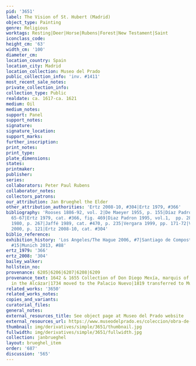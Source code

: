 ```yaml
---
pid: '3651'
label: The Vision of St. Hubert (Madrid)
object_type: Painting
genre: Religious
worktags: Resting|Deer|Horse|Rubens|Forest|New Testament|Saint
iconclass_code:
height_cm: '63'
width_cm: '100'
diameter_cm:
location_country: Spain
location_city: Madrid
location_collection: Museo del Prado
public_collection_info: 'inv. #1411'
most_recent_sale_notes:
private_collection_info:
collection_type: Public
realdate: ca. 1617-ca. 1621
medium: Oil
medium_notes:
support: Panel
support_notes:
signature:
signature_location:
support_marks:
further_inscription:
print_notes:
print_type:
plate_dimensions:
states:
printmaker:
publisher:
series:
collaborators: Peter Paul Rubens
collaborator_notes:
collectors_patrons:
our_attribution: Jan Brueghel the Elder
other_attribution_authorities: 'Ertz 2008-10, #304|Ertz 1979, #366'
bibliography: 'Rooses 1886-92, vol. 2|De Maeyer 1955, p. 155|Díaz Padrón 1975, pp.
  65-67|Ertz 1979, cat. #366, fig. 469|Diaz Padron 1995, vol.1,  pp. 288-89|Crawford-Volk
  1980, p. 267|Jaffé 1989, cat. #470, p. 235|Vergara 1999, pp. 171-72|Van Mulders
  2000, p. 121|Ertz 2008-10, cat. #304'
biblio_reference:
exhibition_history: 'Los Angeles/The Hague 2006, #7|Santiago de Compostela 2011, cat.
  #15|Munich 2013, #88'
ertz_1979: '366'
ertz_2008: '304'
bailey_walker:
hollstein_no:
provenance: 6205|6206|6207|6208|6209
provenance_text: 1642 & 1655 Collection of Don Diego Mexía, marquis of Leganés|1686
  in the Alcázar|1734 moved to the Palacio Nuevo|1819 transferred to Museo del Prado
related_works: '3650'
related_works_notes:
copies_and_variants:
curatorial_files:
general_notes:
external_resources_title: See object page at Museo del Prado website
external_resources_url: https://www.museodelprado.es/coleccion/obra-de-arte/la-vision-de-san-huberto/79d8949b-15e5-4de2-8aad-6b9e2bdaf95f
thumbnail: img/derivatives/simple/3651/thumbnail.jpg
fullwidth: img/derivatives/simple/3651/fullwidth.jpg
collection: janbrueghel
layout: brueghel_item
order: '687'
discussion: '565'
---
```

